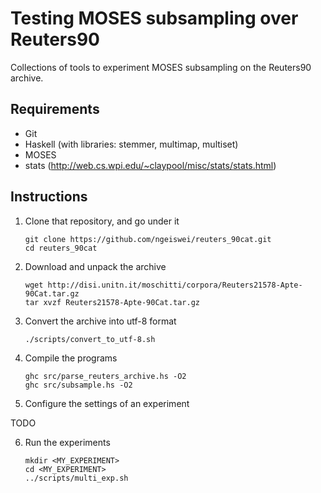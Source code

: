 Testing MOSES subsampling over Reuters90
=======================================

Collections of tools to experiment MOSES subsampling on the Reuters90
archive.

Requirements
------------

* Git
* Haskell (with libraries: stemmer, multimap, multiset)
* MOSES
* stats (http://web.cs.wpi.edu/~claypool/misc/stats/stats.html)

Instructions
------------

1. Clone that repository, and go under it

    ```
    git clone https://github.com/ngeiswei/reuters_90cat.git
    cd reuters_90cat
    ```

2. Download and unpack the archive

    ```
    wget http://disi.unitn.it/moschitti/corpora/Reuters21578-Apte-90Cat.tar.gz
    tar xvzf Reuters21578-Apte-90Cat.tar.gz
    ```

3. Convert the archive into utf-8 format

    ```
    ./scripts/convert_to_utf-8.sh
    ```

4. Compile the programs

   ```
   ghc src/parse_reuters_archive.hs -O2
   ghc src/subsample.hs -O2
   ```

5. Configure the settings of an experiment

TODO

6. Run the experiments

   ```
   mkdir <MY_EXPERIMENT>
   cd <MY_EXPERIMENT>
   ../scripts/multi_exp.sh
   ```
